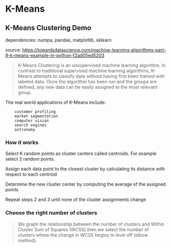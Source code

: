 # K-Means

## K-Means Clustering Demo

dependencies: numpa, pandas, matplotlib, sklearn

source: <https://towardsdatascience.com/machine-learning-algorithms-part-9-k-means-example-in-python-f2ad05ed5203>

> K-Means Clustering is an unsupervised machine learning algorithm.
> In contrast to traditional supervised machine learning algorithms,
> K-Means attempts to classify data without having first been trained
> with labeled data. Once the algorithm has been run and the groups are
> defined, any new data can be easily assigned to the most relevant group.

The real world applications of K-Means include:

```text
    customer profiling
    market segmentation
    computer vision
    search engines
    astronomy
```

### How it works

Select K random points as cluster centers called centroids. For example
select 2 random points.

Assign each data point to the closest cluster by calculating its distance
with respect to each centroid

Determine the new cluster center by computing the average of the assigned points

Repeat steps 2 and 3 until none of the cluster assignments change

### Choose the right number of clusters

> We graph the relationship between the number of clusters and Within Cluster
> Sum of Squares (WCSS) then we select the number of clusters where the change
> in WCSS begins to level off (elbow method).
